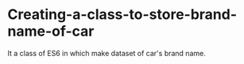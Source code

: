 # Creating-a-class-to-store-brand-name-of-car
It a class of ES6 in which make dataset of car's brand name.
